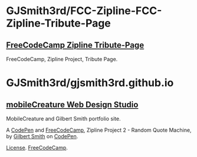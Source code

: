 # GJSmith3rd/FCC-Zipline-FCC-Zipline-Tribute-Page
[FreeCodeCamp Zipline Tribute-Page](https://github.com/GJSmith3rd/FCC-Zipline-Tribute-Page)
--------------------------------
FreeCodeCamp, Zipline Project, Tribute Page.

# GJSmith3rd/gjsmith3rd.github.io
[mobileCreature Web Design Studio](http://mobilecreature.github.io/)
--------------------------------
MobileCreature and Gilbert Smith portfolio site.

A [CodePen](http://codepen.io/GJSmith3rd/pen/LGaWmK) and [FreeCodeCamp](http://freecodecamp.com/gjsmith3rd), Zipline Project 2 - Random Quote Machine, by [Gilbert Smith](http://codepen.io/GJSmith3rd) on [CodePen](http://codepen.io/).

[License](http://codepen.io/GJSmith3rd/pen/RWojRp).
[FreeCodeCamp](http://freecodecamp.com/gjsmith3rd).
